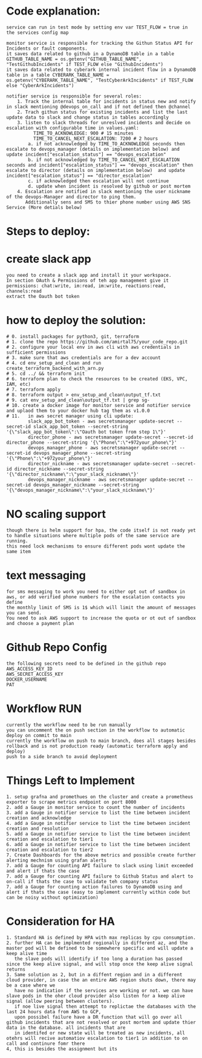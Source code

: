 # Code explanation:
    service can run in test mode by setting env var TEST_FLOW = true in the services config map

    monitor service is responsible for tracking the Githun Status API for Incidents or fault components.
    it saves data related to github in a DynamoDB table in a table GITHUB_TABLE_NAME = os.getenv("GITHUB_TABLE_NAME", "TestGithubIncidents" if TEST_FLOW else "GithubIncidents")
    it saves data related to cyberark internal incident flow in a DynamoDB table in a table CYBERARK_TABLE_NAME = os.getenv("CYBERARK_TABLE_NAME", "TestCyberArkIncidents" if TEST_FLOW else "CyberArkIncidents")
    
    notifier service is responsible for several roles:
        1. Track the internal table for incidents in status new and notify in slack mentioning @devops_on_call and if not defined then @channel
        2. Trach githun status for existing incidents and list the last update data to slack and change status in tables accordingly
        3. listen to slack threads for unreslved incidents and decide on escalation with configurable time in values.yaml:
              TIME_TO_ACKNOWLEDGE: 900 # 15 minutes
              TIME_TO_CANCEL_NEXT_ESCALATION: 7200 # 2 hours
            a. if not acknowledged by TIME_TO_ACKNOWLEDGE seconds then escalate to devops_manager (details on implementation below) and update incident["escalation_status"] == "devops_escalation"
            b. if not acknowledged by TIME_TO_CANCEL_NEXT_ESCALATION seconds and incident["escalation_status"] == "devops_escalation" then escalate to director (details on implementation below)  and update incident["escalation_status"] == "director_escalation"
            c. if acknowledged then escalation will not continue
            d. update when incident is resolved by github or post mortem
        4. Escalation are notified in slack mentioning the user nickname of the devops-Manager and director to ping them.
           Additionally sens and SMS to thier phone number using AWS SNS Service (More detials below)

# Steps to deploy:

# create slack app
    you need to create a slack app and install it your workspace.
    In section OAuth & Permissions of teh app management give it permissions: chat:write, im:read, im:write, reactions:read, channels:read
    extract the Oauth bot token
# how to deploy the solution:
    # 0. install packages for python3, git, terraform
    # 1. clone the repo https://github.com/amirtal75/your_code_repo.git
    # 2. configure your local env in aws cli with aws credentials in sufficient permissions
    # 3. make sure that aws credentials are for a dev account
    # 4. cd env_setup_and_clean and run create_terraform_backend_with_arn.py 
    # 5. cd ../ && terraform init
    # 6. terraform plan to check the resources to be created (EKS, VPC, IAM, etc)
    # 7. terraform apply
    # 8. terraform output > env_setup_and_clean\output_tf.txt
    # 9. cat env_setup_and_clean\output_tf.txt | grep sg-
    # 10. create a docker image for monitor service and notifier service and uplaod them to your docker hub tag them as v1.0.0
    # 11.   in aws secret manager using cli update:
            slack_app_bot_token - aws secretsmanager update-secret --secret-id slack_app_bot_token --secret-string '{\"slack_app_bot_token\":\"Oauth bot token from step 1\"}'
            director_phone - aws secretsmanager update-secret --secret-id director_phone --secret-string '{\"Phone\":\"+972your_phone\"}'
            devops_manager_phone - aws secretsmanager update-secret --secret-id devops_manager_phone --secret-string '{\"Phone\":\"+972your_phone\"}'
            director_nickname - aws secretsmanager update-secret --secret-id director_nickname --secret-string '{\"director_nickname\":\"your_slack_nickname\"}'
            devops_manager_nickname - aws secretsmanager update-secret --secret-id devops_manager_nickname --secret-string '{\"devops_manager_nickname\":\"your_slack_nickname\"}'

# NO scaling support
    though there is helm support for hpa, the code itself is not ready yet to handle situations where multiple pods of the same service are running.
    this need lock mechanisms to ensure different pods wont update the same item


# text messaging
    for sms messaging to work you need to either opt out of sandbox in aws, or add verified phone numbers for the escalation contacts you define
    the monthly limit of SMS is 1$ which will limit the amount of messages you can send.
    You need to ask AWS support to increase the quota or ot out of sandbox and choose a payment plan

# Github Repo Config
    the following secrets need to be defined in the github repo
    AWS_ACCESS_KEY_ID
    AWS_SECRET_ACCESS_KEY
    DOCKER_USERNAME
    PAT

# Workflow RUN
    currently the workflow need to be run manually
    you can uncomment the on push section in the workflow to automatic deploy on commit to main
    currently the workflow on push to main branch, does all stages besides rollback and is not production ready (automatic terraform apply and deploy)
    push to a side branch to avoid deployment

# Things Left to Implement
    1. setup grafna and promethues on the cluster and create a prometheus exporter to scrape metrics endpoint on port 8000
    2. add a Gauge in monitor service to count the number of incidents
    3. add a Gauge in notifier service to list the time between incident creation and acknowledge
    4. add a Gauge in notifier service to list the time between incident creation and resolution
    5. add a Gauge in notifier service to list the time between incident creation and escalation to tier1
    6. add a Gauge in notifier service to list the time between incident creation and escalation to tier2
    7. Create Dashboards for the above metrics and possible create further alerting mechnism using grafan alerts
    7. add a Gauge for counting API failure to slack using limit exceeded and alert if thats the case
    7. add a Gauge for counting API failure to Github Status and alert to on-call if thats the case to validate teh company status
    7. add a Gauge for counting action failures to DynamoDB using and alert if thats the case (easy to implement currently within code but can be noisy without optimization)

# Consideration for HA
    1. Standard HA is defined by HPA with max replicas by cpu consumption.
    2. further HA can be implmented regionally in different az, and the master pod will be defined to be somewhere specific and will update a keep alive time
       the slave pods will identify if too long a duration has passed since the keep alive signal, and will stop once the keep alive signal returns
    3. Same solution as 2, but in a diffent region and in a different cloud provider, in case the an entire AWS region shuts down, there may be a case where we 
       have no indication if the services are working or not. we can have slave pods in the oher cloud provider also listen for a keep alive signal (allow peering between clusters).
       if noe live signal then attempt to replictae the databases with the last 24 hours data from AWS to GCP, 
       upon possibel failure have a DR function that will go over all github incidents that are not resolved or post mortem and update thier data in the database. all incidents that are 
       in identifed or new state will be treated as new incidents, all otehrs will recive automatiov escalation to tier1 in addition to on call and continure fomr there
    4, this is besides the assignment but its


  
